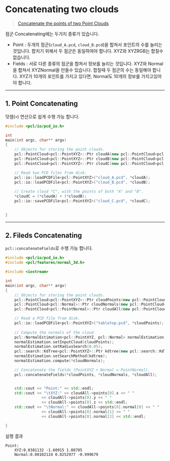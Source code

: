 # Concatenating two clouds

> [Concatenate the points of two Point Clouds](http://pointclouds.org/documentation/tutorials/concatenate_clouds.php)

점군 Concatenating에는 두가지 종류가 있습니다. 
- Point : 두개의 점군(`cloud_A.pcd`, `cloud_B.pcd`)을 합쳐서 포인트의 수를 늘리는 것입니다. 합치기 위해서 두 점군은 동일하여야 합니다. XYZ와 XYZRGB는 합칠수 없습니다. 
- Fields : 서로 다른 종류의 점군을 합쳐서 정보를 늘리는 것입니다. XYZ와 Normal을 합쳐서 XYZNormal을 만들수 있습니다. 합칠때 두 점군의 수는 동일해야 합니다. XYZ가 10개의 포인트를 가지고 있다면, Normal도 10개의 정보를 가지고있어야 합니다. 


---

## 1. Point Concatenating

덧셈(`+`) 연산으로 쉽게 수행 가능 합니다. 


```cpp 
#include <pcl/io/pcd_io.h>

int
main(int argc, char** argv)
{
	// Objects for storing the point clouds.
	pcl::PointCloud<pcl::PointXYZ>::Ptr cloudA(new pcl::PointCloud<pcl::PointXYZ>);
	pcl::PointCloud<pcl::PointXYZ>::Ptr cloudB(new pcl::PointCloud<pcl::PointXYZ>);
	pcl::PointCloud<pcl::PointXYZ>::Ptr cloudC(new pcl::PointCloud<pcl::PointXYZ>);

	// Read two PCD files from disk.
	pcl::io::loadPCDFile<pcl::PointXYZ>("cloud_A.pcd", *cloudA);
	pcl::io::loadPCDFile<pcl::PointXYZ>("cloud_B.pcd", *cloudB);
	
	// Create cloud "C", with the points of both "A" and "B".
	*cloudC = (*cloudA) + (*cloudB);
	pcl::io::savePCDFile<pcl::PointXYZ>("cloud_C.pcd", *cloudC); 

	
}
```

---

## 2. Fileds Concatenating

`pcl::concatenateFields`로 수행 가능 합니다. 


```cpp
#include <pcl/io/pcd_io.h>
#include <pcl/features/normal_3d.h>

#include <iostream>

int
main(int argc, char** argv)
{
	// Objects for storing the point clouds.
	pcl::PointCloud<pcl::PointXYZ>::Ptr cloudPoints(new pcl::PointCloud<pcl::PointXYZ>);
	pcl::PointCloud<pcl::Normal>::Ptr cloudNormals(new pcl::PointCloud<pcl::Normal>);
	pcl::PointCloud<pcl::PointNormal>::Ptr cloudAll(new pcl::PointCloud<pcl::PointNormal>);

	// Read a PCD file from disk.
	pcl::io::loadPCDFile<pcl::PointXYZ>("tabletop.pcd", *cloudPoints);
	
	// Compute the normals of the cloud 
	pcl::NormalEstimation<pcl::PointXYZ, pcl::Normal> normalEstimation;
	normalEstimation.setInputCloud(cloudPoints);
	normalEstimation.setRadiusSearch(0.05);
	pcl::search::KdTree<pcl::PointXYZ>::Ptr kdtree(new pcl::search::KdTree<pcl::PointXYZ>);
	normalEstimation.setSearchMethod(kdtree);
	normalEstimation.compute(*cloudNormals);

	// Concatenate the fields (PointXYZ + Normal = PointNormal).
	pcl::concatenateFields(*cloudPoints, *cloudNormals, *cloudAll);


	std::cout << "Point:" << std::endl;
	std::cout << "\tXYZ:" << cloudAll->points[0].x << " "
				<< cloudAll->points[0].y << " "
				<< cloudAll->points[0].z << std::endl;
	std::cout << "\tNormal:" << cloudAll->points[0].normal[0] << " "
				<< cloudAll->points[0].normal[1] << " "
				<< cloudAll->points[0].normal[2] << std::endl;

}
```


실행 결과 
```
Point:
	XYZ:0.0381132 -1.60915 1.08705
	Normal:0.00102124 0.0252977 -0.999679
```

